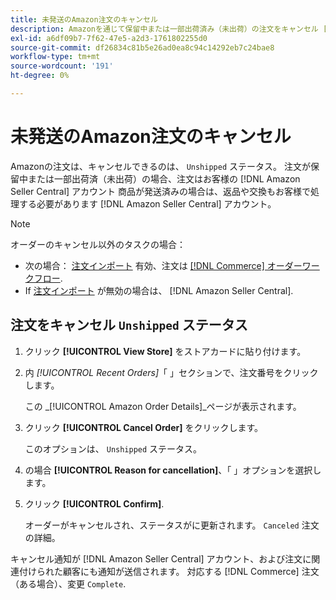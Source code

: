 ```yaml
---
title: 未発送のAmazon注文のキャンセル
description: Amazonを通じて保留中または一部出荷済み（未出荷）の注文をキャンセル [!DNL Seller Central] アカウント
exl-id: a6df09b7-7f62-47e5-a2d3-1761802255d0
source-git-commit: df26834c81b5e26ad0ea8c94c14292eb7c24bae8
workflow-type: tm+mt
source-wordcount: '191'
ht-degree: 0%

---
```


# 未発送のAmazon注文のキャンセル

Amazonの注文は、キャンセルできるのは、 `Unshipped` ステータス。 注文が保留中または一部出荷済（未出荷）の場合、注文はお客様の [!DNL Amazon Seller Central] アカウント 商品が発送済みの場合は、返品や交換もお客様で処理する必要があります [!DNL Amazon Seller Central] アカウント。

>[!NOTE]
>
>オーダーのキャンセル以外のタスクの場合：
>
>- 次の場合： [注文インポート](./order-settings.md) 有効、注文は [[!DNL Commerce] オーダーワークフロー](https://experienceleague.adobe.com/docs/commerce-admin/stores-sales/order-management/orders/orders.html).
>- If [注文インポート](./order-settings.md) が無効の場合は、 [!DNL Amazon Seller Central].


## 注文をキャンセル `Unshipped` ステータス

1. クリック **[!UICONTROL View Store]** をストアカードに貼り付けます。

1. 内 _[!UICONTROL Recent Orders]_「 」セクションで、注文番号をクリックします。

   この _[!UICONTROL Amazon Order Details]_ページが表示されます。

1. クリック **[!UICONTROL Cancel Order]** をクリックします。

   このオプションは、 `Unshipped` ステータス。

1. の場合 **[!UICONTROL Reason for cancellation]**、「 」オプションを選択します。

1. クリック **[!UICONTROL Confirm]**.

   オーダーがキャンセルされ、ステータスがに更新されます。 `Canceled` 注文の詳細。

キャンセル通知が [!DNL Amazon Seller Central] アカウント、および注文に関連付けられた顧客にも通知が送信されます。 対応する [!DNL Commerce] 注文（ある場合）、変更 `Complete`.
